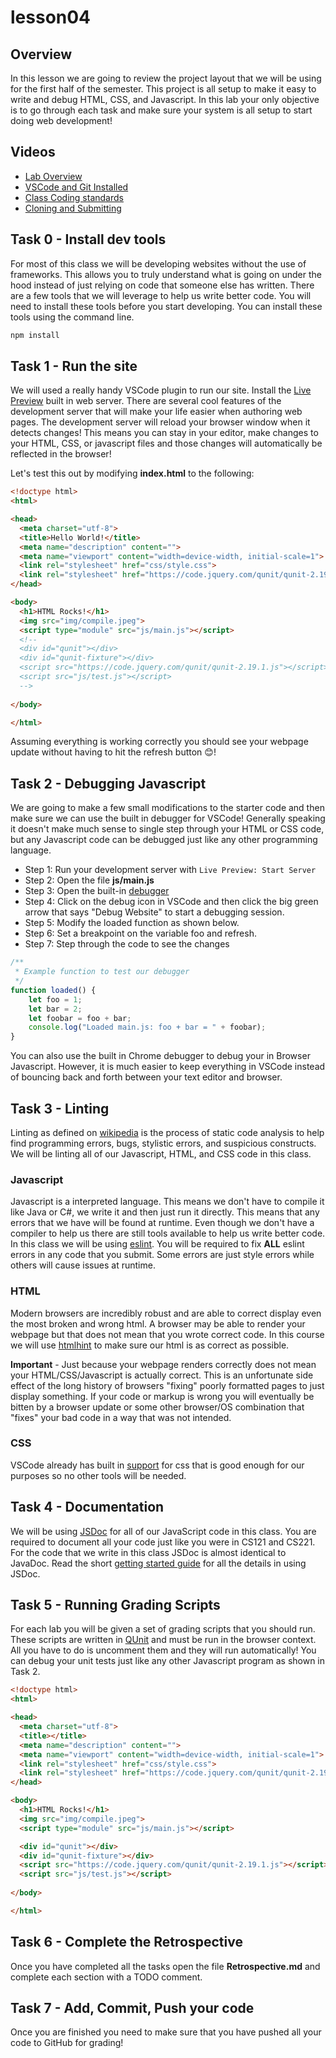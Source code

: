 # lesson04

## Overview

In this lesson we are going to review the project layout that we will be using for the first half of the semester. This
project is all setup to make it easy to write and debug HTML, CSS, and Javascript. In this lab your only objective is to go
through each task and make sure your system is all setup to start doing web development!

## Videos

- [Lab Overview]()
- [VSCode and Git Installed](https://www.youtube.com/watch?v=lix7G-S8ox8)
- [Class Coding standards](https://shanep-web.github.io/docs/coding-standards.html)
- [Cloning and Submitting](https://shanep-web.github.io/docs/github.html)

## Task 0 - Install dev tools

For most of this class we will be developing websites without the use of frameworks. This allows you to truly understand what
is going on under the hood instead of just relying on code that someone else has written. There are a few tools that we will
leverage to help us write better code. You will need to install these tools before you start developing. You can install
these tools using the command line.

```bash
npm install
```

## Task 1 - Run the site

We will used a really handy VSCode plugin to run our site. Install the [Live
Preview](https://marketplace.visualstudio.com/items?itemName=ms-vscode.live-server) built in web server. There are several
cool features of the development server that will make your life easier when authoring web pages. The development server will
reload your browser window when it detects changes! This means you can stay in your editor, make changes to your HTML, CSS,
or javascript files and those changes will automatically be reflected in the browser!

Let's test this out by modifying **index.html** to the following:

```html
<!doctype html>
<html>

<head>
  <meta charset="utf-8">
  <title>Hello World!</title>
  <meta name="description" content="">
  <meta name="viewport" content="width=device-width, initial-scale=1">
  <link rel="stylesheet" href="css/style.css">
  <link rel="stylesheet" href="https://code.jquery.com/qunit/qunit-2.19.1.css">
</head>

<body>
  <h1>HTML Rocks!</h1>
  <img src="img/compile.jpeg">
  <script type="module" src="js/main.js"></script>
  <!--
  <div id="qunit"></div>
  <div id="qunit-fixture"></div>
  <script src="https://code.jquery.com/qunit/qunit-2.19.1.js"></script>
  <script src="js/test.js"></script>
  -->
  
</body>

</html>
```

Assuming everything is working correctly you should see your webpage update without having to hit the refresh button 😊!

## Task 2 - Debugging Javascript

We are going to make a few small modifications to the starter code and then make sure we can use the built in debugger for
VSCode! Generally speaking it doesn't make much sense to single step through your HTML or CSS code, but any Javascript code
can be debugged just like any other programming language.

- Step 1: Run your development server with `Live Preview: Start Server`
- Step 2: Open the file **js/main.js**
- Step 3: Open the built-in [debugger](https://code.visualstudio.com/docs/editor/debugging)
- Step 4: Click on the debug icon in VSCode and then click the big green arrow that says "Debug
  Website" to start a debugging session.
- Step 5: Modify the loaded function as shown below.
- Step 6: Set a breakpoint on the variable foo and refresh.
- Step 7: Step through the code to see the changes

```javascript
/**
 * Example function to test our debugger
 */
function loaded() {
    let foo = 1;
    let bar = 2;
    let foobar = foo + bar;
    console.log("Loaded main.js: foo + bar = " + foobar);
}
```

You can also use the built in Chrome debugger to debug your in Browser Javascript. However, it is much easier to keep
everything in VSCode instead of bouncing back and forth between your text editor and browser.

## Task 3 - Linting

Linting as defined on [wikipedia](https://en.wikipedia.org/wiki/Lint_%28software%29) is the process of static code analysis
to help find programming errors, bugs, stylistic errors, and suspicious constructs. We will be linting all of our Javascript,
HTML, and CSS code in this class.

### Javascript

Javascript is a interpreted language. This means we don't have to compile it like Java or C#, we write it and then just run
it directly. This means that any errors that we have will be found at runtime. Even though we don't have a compiler to help
us there are still tools available to help us write better code. In this class we will be using
[eslint](https://eslint.org/). You will be required to fix **ALL** eslint errors in any code that you submit. Some errors are
just style errors while others will cause issues at runtime.

### HTML

Modern browsers are incredibly robust and are able to correct display even the most broken and wrong html. A browser may be
able to render your webpage but that does not mean that you wrote correct code. In this course we will use
[htmlhint](https://htmlhint.com/) to make sure our html is as correct as possible.

**Important** - Just because your webpage renders correctly does not mean your HTML/CSS/Javascript is actually correct.
This is an unfortunate side effect of the long history of browsers "fixing" poorly formatted pages to just display something.
If your code or markup is wrong you will eventually be bitten by a browser update or some other browser/OS combination that
"fixes" your bad code in a way that was not intended.

### CSS

VSCode already has built in [support](https://code.visualstudio.com/docs/languages/css#_syntax-verification-linting) for css
that is good enough for our purposes so no other tools will be needed.

## Task 4 - Documentation

We will be using [JSDoc](https://jsdoc.app/) for all of our JavaScript code in this class. You are required to document all
your code just like you were in CS121 and CS221. For the code that we write in this class JSDoc is almost identical to
JavaDoc. Read the short [getting started guide](https://jsdoc.app/about-getting-started.html) for all the details in using
JSDoc.

## Task 5 - Running Grading Scripts

For each lab you will be given a set of grading scripts that you should run. These scripts are written in
[QUnit](https://qunitjs.com/intro/#in-the-browser) and must be run in the browser context. All you have to do is uncomment
them and they will run automatically! You can debug your unit tests just like any other Javascript program as shown in Task
2.

```html
<!doctype html>
<html>

<head>
  <meta charset="utf-8">
  <title></title>
  <meta name="description" content="">
  <meta name="viewport" content="width=device-width, initial-scale=1">
  <link rel="stylesheet" href="css/style.css">
  <link rel="stylesheet" href="https://code.jquery.com/qunit/qunit-2.19.1.css">
</head>

<body>
  <h1>HTML Rocks!</h1>
  <img src="img/compile.jpeg">
  <script type="module" src="js/main.js"></script>

  <div id="qunit"></div>
  <div id="qunit-fixture"></div>
  <script src="https://code.jquery.com/qunit/qunit-2.19.1.js"></script>
  <script src="js/test.js"></script>
  
</body>

</html>
```

## Task 6 - Complete the Retrospective

Once you have completed all the tasks open the file **Retrospective.md** and complete each section with a TODO comment.

## Task 7 - Add, Commit, Push your code

Once you are finished you need to make sure that you have pushed all your code to GitHub for grading!
